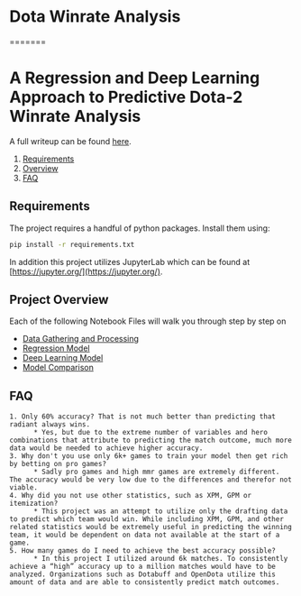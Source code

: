# Dota Winrate Analysis
=======
  # A Regression and Deep Learning Approach to Predictive Dota-2 Winrate Analysis

  A full writeup can be found [here](https://github.com/choldener/Dota_Winrate_Analysis/blob/master/Documents/The%20odds%20are%20with%20us.docx).
  1. [Requirements](#requirements)		
  2. [Overview](#overview)	
  3. [FAQ](#faq)


  ## Requirements <a name="requirements"></a>
  The project requires a handful of python packages. Install them using:
  ```bash
  pip install -r requirements.txt
  ```
  In addition this project utilizes JupyterLab which can be found at [https://jupyter.org/](https://jupyter.org/).
  ## Project Overview <a name="overview"></a>
  Each of the following Notebook Files will walk you through step by step on 
  * [Data Gathering and Processing](https://github.com/choldener/Dota_Winrate_Analysis/blob/master/Models/Data%20Processing.ipynb)
  * [Regression Model](https://github.com/choldener/Dota_Winrate_Analysis/blob/master/Models/Logistical%20Regression.ipynb)
  * [Deep Learning Model](https://github.com/choldener/Dota_Winrate_Analysis/blob/master/Models/Tensorflow.ipynb)
  * [Model Comparison](https://github.com/choldener/Dota_Winrate_Analysis/blob/master/Models/Model%20Comparison.ipynb)


  ## FAQ <a name="faq"></a>
    1. Only 60% accuracy? That is not much better than predicting that radiant always wins.
          * Yes, but due to the extreme number of variables and hero combinations that attribute to predicting the match outcome, much more data would be needed to achieve higher accuracy.
    3. Why don't you use only 6k+ games to train your model then get rich by betting on pro games?
          * Sadly pro games and high mmr games are extremely different. The accuracy would be very low due to the differences and therefor not viable. 
    4. Why did you not use other statistics, such as XPM, GPM or itemization?
          * This project was an attempt to utilize only the drafting data to predict which team would win. While including XPM, GPM, and other related statistics would be extremely useful in predicting the winning team, it would be dependent on data not available at the start of a game.
    5. How many games do I need to achieve the best accuracy possible?
          * In this project I utilized around 6k matches. To consistently achieve a “high” accuracy up to a million matches would have to be analyzed. Organizations such as Dotabuff and OpenDota utilize this amount of data and are able to consistently predict match outcomes.
